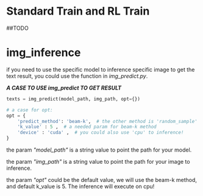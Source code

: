 # Standard Train and RL Train
##TODO


# img_inference
   if you need to use the specific model to inference specific image to get the text result, you could use the function in *img_predict.py*.

***A CASE TO USE img_predict TO GET RESULT***
```python
texts = img_predict(model_path, img_path, opt={})

# a case for opt:
opt = {
    'predict_method': 'beam-k',  # the other method is 'random_sample'
    'k_value' : 5 ,  # a needed param for beam-k method
    'device' : 'cuda' ,  # you could also use 'cpu' to inference!
}
```
the param *"model_path"* is a string value to point the path for your model.  

the param *"img_path"* is a string value to point the path for your image to inference. 

the param *"opt"* could be the default value, we will use the beam-k method, and default k_value is 5. The inference will execute on cpu! 
